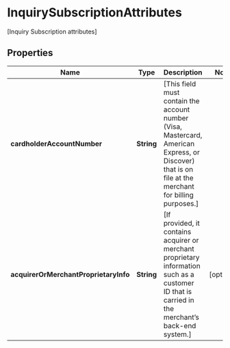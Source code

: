 

# InquirySubscriptionAttributes

[Inquiry Subscription attributes]

## Properties

| Name | Type | Description | Notes |
|------------ | ------------- | ------------- | -------------|
|**cardholderAccountNumber** | **String** | [This field must contain the account number (Visa, Mastercard, American Express, or Discover) that is on file at the merchant for billing purposes.] |  |
|**acquirerOrMerchantProprietaryInfo** | **String** | [If provided, it contains acquirer or merchant proprietary information such as a customer ID that is carried in the merchant’s back-end system.] |  [optional] |



